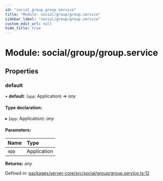 ```yaml
---
id: "social_group_group_service"
title: "Module: social/group/group.service"
sidebar_label: "social/group/group.service"
custom_edit_url: null
hide_title: true
---
```


# Module: social/group/group.service

## Properties

### default

• **default**: (`app`: Application) => *any*

#### Type declaration:

▸ (`app`: Application): *any*

#### Parameters:

| Name | Type |
| :------ | :------ |
| `app` | Application |

**Returns:** *any*

Defined in: [packages/server-core/src/social/group/group.service.ts:12](https://github.com/xr3ngine/xr3ngine/blob/7e8e151f1/packages/server-core/src/social/group/group.service.ts#L12)
